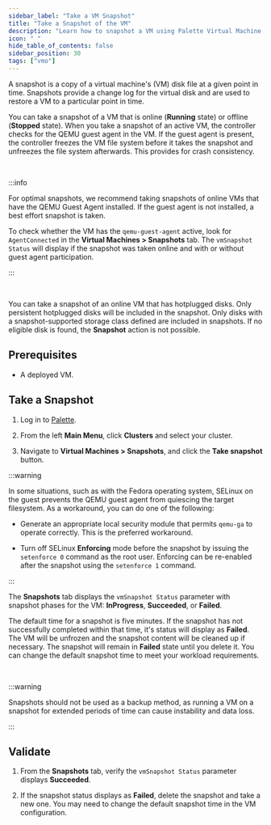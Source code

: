 ```yaml
---
sidebar_label: "Take a VM Snapshot"
title: "Take a Snapshot of the VM"
description: "Learn how to snapshot a VM using Palette Virtual Machine Orchestrator.."
icon: " "
hide_table_of_contents: false
sidebar_position: 30
tags: ["vmo"]
---
```


A snapshot is a copy of a virtual machine's (VM) disk file at a given point in time. Snapshots provide a change log for the virtual disk and are used to restore a VM to a particular point in time.

You can take a snapshot of a VM that is online (**Running** state) or offline (**Stopped** state). When you take a snapshot of an active VM, the controller checks for the QEMU guest agent in the VM. If the guest agent is present, the controller freezes the VM file system before it takes the snapshot and unfreezes the file system afterwards. This provides for crash consistency.

<br />

:::info

For optimal snapshots, we recommend taking snapshots of online VMs that have the QEMU Guest Agent installed. If the guest agent is not installed, a best effort snapshot is taken.

To check whether the VM has the `qemu-guest-agent` active, look for `AgentConnected` in the **Virtual Machines > Snapshots** tab. The `vmSnapshot Status` will display if the snapshot was taken online and with or without guest agent participation.

:::

<br />

You can take a snapshot of an online VM that has hotplugged disks. Only persistent hotplugged disks will be included in the snapshot. Only disks with a snapshot-supported storage class defined are included in snapshots. If no eligible disk is found, the **Snapshot** action is not possible.

## Prerequisites

- A deployed VM.

## Take a Snapshot

1. Log in to [Palette](https://console.spectrocloud.com).

2. From the left **Main Menu**, click **Clusters** and select your cluster.

3. Navigate to **Virtual Machines > Snapshots**, and click the **Take snapshot** button.

:::warning

In some situations, such as with the Fedora operating system, SELinux on the guest prevents the QEMU guest agent from quiescing the target filesystem. As a workaround, you can do one of the following:

- Generate an appropriate local security module that permits `qemu-ga` to operate correctly. This is the preferred workaround.

- Turn off SELinux **Enforcing** mode before the snapshot by issuing the `setenforce 0` command as the root user. Enforcing can be re-enabled after the snapshot using the `setenforce 1` command.

:::

The **Snapshots** tab displays the `vmSnapshot Status` parameter with snapshot phases for the VM: **InProgress**, **Succeeded**, or **Failed**.

The default time for a snapshot is five minutes. If the snapshot has not successfully completed within that time, it's status will display as **Failed**. The VM will be unfrozen and the snapshot content will be cleaned up if necessary. The snapshot will remain in **Failed** state until you delete it. You can change the default snapshot time to meet your workload requirements.

<br />

:::warning

Snapshots should not be used as a backup method, as running a VM on a snapshot for extended periods of time can cause instability and data loss.

:::

## Validate

1. From the **Snapshots** tab, verify the `vmSnapshot Status` parameter displays **Succeeded**.

2. If the snapshot status displays as **Failed**, delete the snapshot and take a new one. You may need to change the default snapshot time in the VM configuration.
